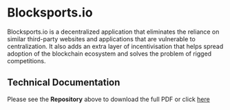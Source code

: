 # Blocksports.io

  Blocksports.io is a decentralized application that eliminates the reliance on similar third-party websites and applications that are vulnerable to centralization. It also adds an extra layer of incentivisation that helps spread adoption of the blockchain ecosystem and solves the problem of rigged competitions.


## Technical Documentation

  Please see the **Repository** above to download the full PDF or click [here](https://github.com/Zidious/Blocksports.io/blob/master/Blocksportsio_technical_documentation_final.pdf)




